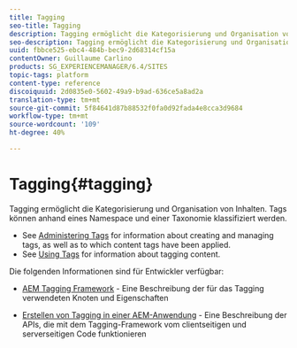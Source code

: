 ```yaml
---
title: Tagging
seo-title: Tagging
description: Tagging ermöglicht die Kategorisierung und Organisation von Inhalten.
seo-description: Tagging ermöglicht die Kategorisierung und Organisation von Inhalten.
uuid: fbbce525-ebc4-484b-bec9-2d68314cf15a
contentOwner: Guillaume Carlino
products: SG_EXPERIENCEMANAGER/6.4/SITES
topic-tags: platform
content-type: reference
discoiquuid: 2d0835e0-5602-49a9-b9ad-636ce5a8ad2a
translation-type: tm+mt
source-git-commit: 5f84641d87b88532f0fa0d92fada4e8cca3d9684
workflow-type: tm+mt
source-wordcount: '109'
ht-degree: 40%

---
```



# Tagging{#tagging}

Tagging ermöglicht die Kategorisierung und Organisation von Inhalten. Tags können anhand eines Namespace und einer Taxonomie klassifiziert werden.

* See [Administering Tags](/help/sites-administering/tags.md) for information about creating and managing tags, as well as to which content tags have been applied.
* See [Using Tags](/help/sites-authoring/tags.md) for information about tagging content.

Die folgenden Informationen sind für Entwickler verfügbar:

* [AEM Tagging Framework](/help/sites-developing/framework.md) - Eine Beschreibung der für das Tagging verwendeten Knoten und Eigenschaften

* [Erstellen von Tagging in einer AEM-Anwendung](/help/sites-developing/building.md) - Eine Beschreibung der APIs, die mit dem Tagging-Framework vom clientseitigen und serverseitigen Code funktionieren